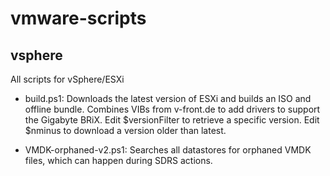 # vmware-scripts

## vsphere
All scripts for vSphere/ESXi

* build.ps1: Downloads the latest version of ESXi and builds an ISO and offline bundle.  Combines VIBs from v-front.de to add drivers to support the Gigabyte BRiX.  Edit $versionFilter to retrieve a specific version.  Edit $nminus to download a version older than latest.

* VMDK-orphaned-v2.ps1: Searches all datastores for orphaned VMDK files, which can happen during SDRS actions.